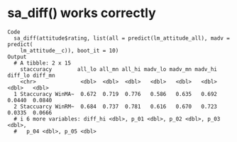 # sa_diff() works correctly

    Code
      sa_diff(attitude$rating, list(all = predict(lm_attitude_all), madv = predict(
        lm_attitude__c)), boot_it = 10)
    Output
      # A tibble: 2 x 15
        staccuracy        all_lo all_mn all_hi madv_lo madv_mn madv_hi diff_lo diff_mn
        <chr>              <dbl>  <dbl>  <dbl>   <dbl>   <dbl>   <dbl>   <dbl>   <dbl>
      1 Staccuracy WinMA~  0.672  0.719  0.776   0.586   0.635   0.692  0.0440  0.0840
      2 Staccuarcy WinRM~  0.684  0.737  0.781   0.616   0.670   0.723  0.0335  0.0666
      # i 6 more variables: diff_hi <dbl>, p_01 <dbl>, p_02 <dbl>, p_03 <dbl>,
      #   p_04 <dbl>, p_05 <dbl>

